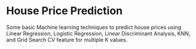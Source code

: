 # House Price Prediction
Some basic Machine learning techniques to predict house prices using Linear Regression, Logistic Regression, Linear Discriminant Analysis, KNN, and Grid Search CV feature for multiple K values.
